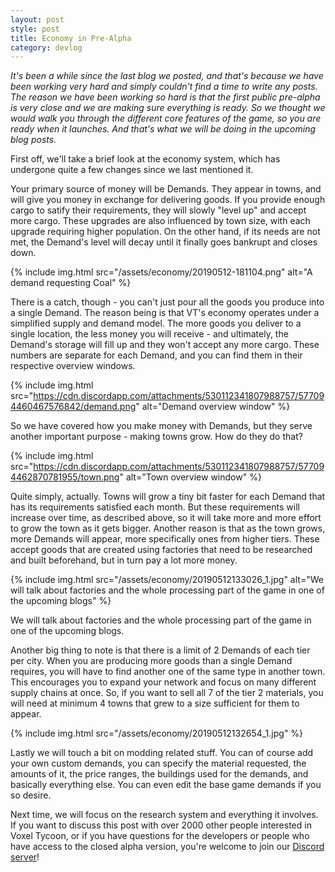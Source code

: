 ```yaml
---
layout: post
style: post
title: Economy in Pre-Alpha
category: devlog
---
```


*It's been a while since the last blog we posted, and that's because we have been working very hard and simply couldn't find a time to write any posts. The reason we have been working so hard is that the first public pre-alpha is very close and we are making sure everything is ready. So we thought we would walk you through the different core features of the game, so you are ready when it launches. And that's what we will be doing in the upcoming blog posts.*

First off, we'll take a brief look at the economy system, which has undergone quite a few changes since we last mentioned it.

Your primary source of money will be Demands. They appear in towns, and will give you money in exchange for delivering goods. If you provide enough cargo to satify their requirements, they will slowly "level up" and accept more cargo. These upgrades are also influenced by town size, with each upgrade requiring higher population. On the other hand, if its needs are not met, the Demand's level will decay until it finally goes bankrupt and closes down.

{% include img.html src="/assets/economy/20190512-181104.png" alt="A demand requesting Coal" %}

There is a catch, though - you can't just pour all the goods you produce into a single Demand. The reason being is that VT's economy operates under a simplified supply and demand model. The more goods you deliver to a single location, the less money you will receive - and ultimately, the Demand's storage will fill up and they won't accept any more cargo. These numbers are separate for each Demand, and you can find them in their respective overview windows.

{% include img.html src="https://cdn.discordapp.com/attachments/530112341807988757/577094460467576842/demand.png" alt="Demand overview window" %}

So we have covered how you make money with Demands, but they serve another important purpose - making towns grow. How do they do that?

{% include img.html src="https://cdn.discordapp.com/attachments/530112341807988757/577094462870781955/town.png" alt="Town overview window" %}

Quite simply, actually. Towns will grow a tiny bit faster for each Demand that has its requirements satisfied each month. But these requirements will increase over time, as described above, so it will take more and more effort to grow the town as it gets bigger. Another reason is that as the town grows, more Demands will appear, more specifically ones from higher tiers. These accept goods that are created using factories that need to be researched and built beforehand, but in turn pay a lot more money.

{% include img.html src="/assets/economy/20190512133026_1.jpg" alt="We will talk about factories and the whole processing part of the game in one of the upcoming blogs" %}

We will talk about factories and the whole processing part of the game in one of the upcoming blogs.

Another big thing to note is that there is a limit of 2 Demands of each tier per city. When you are producing more goods than a single Demand requires, you will have to find another one of the same type in another town. This encourages you to expand your network and focus on many different supply chains at once. So, if you want to sell all 7 of the tier 2 materials, you will need at minimum 4 towns that grew to a size sufficient for them to appear.

{% include img.html src="/assets/economy/20190512132654_1.jpg" %}

Lastly we will touch a bit on modding related stuff. You can of course add your own custom demands, you can specify the material requested, the amounts of it, the price ranges, the buildings used for the demands, and basically everything else. You can even edit the base game demands if you so desire.

Next time, we will focus on the research system and everything it involves. If you want to discuss this post with over 2000 other people interested in Voxel Tycoon, or if you have questions for the developers or people who have access to the closed alpha version, you're welcome to join our [Discord server]()!